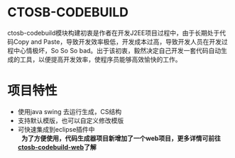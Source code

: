 # CTOSB-CODEBUILD
ctosb-codebuild模块构建初衷是作者在开发J2EE项目过程中，由于长期处于代码Copy and Paste，导致开发效率极低，开发成本过高，导致开发人员在开发过程中心情极坏，So So So bad。出于该初衷，毅然决定自己开发一套代码自动生成的工具，以便提高开发效率，使程序员能够高效愉快的工作。
 
# 项目特性
*  使用java swing 去运行生成，CS结构
*  支持默认模版，也可以自定义修改模版
*  可快速集成到eclipse插件中  
 
**为了方便使用，代码生成器项目新增加了一个web项目，更多详情可前往[ctosb-codebuild-web](https://github.com/Alan3058/ctosb-codebuild-web)了解**

